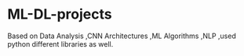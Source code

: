 # ML-DL-projects
Based on Data Analysis ,CNN Architectures ,ML Algorithms ,NLP ,used python different libraries as well.
